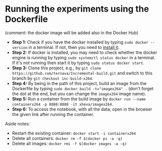 
# Running the experiments using the Dockerfile

(comment: the docker image will be added also in the Docker Hub)
 
- **Step 1:** Check if you have the docker installed by typing `sudo docker --version` in a terminal. If not, then you need to [install it](https://docs.docker.com/get-docker/).
- **Step 2:** If docker is installed, you may need to check whether the docker engine is running by typing `sudo systemctl status docker` in a terminal. If it's not running then start it by typing `sudo status docker start`. 
- **Step 3:** Clone this project, e.g., by `git clone https://github.com/ternava/Incremental-build.git` and switch to this branch by `git checkout inc-build-x264`.
- **Step 4:** By being in the path of this project, build an image from the Dockerfile by typing `sudo docker build -t="imagex264" .` (don't forget the dot at the end, but you can change the `imagex264` image name).
- **Step 5:** Run a container from the build image by `docker run --name containerx264 -p 8888:8888 -it xheva/imagex264`.
- **Step 6:** To access the notebook, with all the data, open in the browser the given link after running the container.

Aside notes: 
- Restart the existing container: `docker start -i containerx264`
- Delete all containers: `docker rm -f $(docker ps -a -q)`
- Delete all images: `docker rmi -f $(docker images -a -q)`

